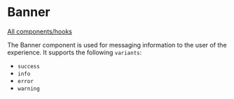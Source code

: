 # Banner

[All components/hooks](../index.md)

The Banner component is used for messaging information to the user of the
experience. It supports the following `variants`:

- `success`
- `info`
- `error`
- `warning`
